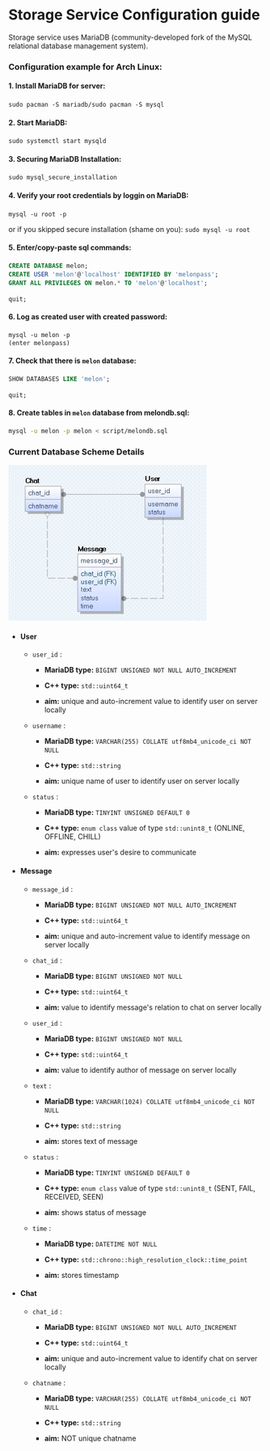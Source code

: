 # Storage Service Configuration guide

Storage service uses  MariaDB (community-developed fork of the MySQL relational database management system).

### Configuration example for Arch Linux:

#### 1. Install MariaDB for server:
`sudo pacman -S mariadb/sudo pacman -S mysql`
   
#### 2. Start MariaDB:
`sudo systemctl start mysqld`
   
#### 3. Securing MariaDB Installation:
`sudo mysql_secure_installation`
 
#### 4. Verify your root credentials by loggin on MariaDB:
`mysql -u root -p`

or if you skipped secure installation (shame on you): `sudo mysql -u root`
 
#### 5. Enter/copy-paste sql commands:
```sql
CREATE DATABASE melon;
CREATE USER 'melon'@'localhost' IDENTIFIED BY 'melonpass';
GRANT ALL PRIVILEGES ON melon.* TO 'melon'@'localhost'; 
```
`quit;`

#### 6. Log as created user with created password:
```
mysql -u melon -p
(enter melonpass)
```

#### 7. Check that there is `melon` database:
```sql
SHOW DATABASES LIKE 'melon';
```
`quit;`
 
#### 8. Create tables in `melon` database from melondb.sql:
```bash
mysql -u melon -p melon < script/melondb.sql 
```
     
 ### Current Database Scheme Details

![](melondb.jpg)

* #### User

   * `user_id` :

      * **MariaDB type:** `BIGINT UNSIGNED NOT NULL AUTO_INCREMENT`

      * **C++ type:** `std::uint64_t`

      * **aim:** unique and auto-increment value to identify user on server locally

   * `username` :

      * **MariaDB type:** `VARCHAR(255) COLLATE utf8mb4_unicode_ci NOT NULL`

      * **C++ type:** `std::string`

      * **aim:**  unique name of user to identify user on server locally

   * `status` : 

      * **MariaDB type:** `TINYINT UNSIGNED DEFAULT 0`

      * **C++ type:**  `enum class` value of type `std::unint8_t` (ONLINE, OFFLINE, CHILL)

      * **aim:** expresses user's desire to communicate


* #### Message

   * `message_id` :

      * **MariaDB type:** `BIGINT UNSIGNED NOT NULL AUTO_INCREMENT`

      * **C++ type:** `std::uint64_t`

      * **aim:** unique and auto-increment value to identify message on server locally

   * `chat_id` :

      * **MariaDB type:** `BIGINT UNSIGNED NOT NULL`

      * **C++ type:** `std::uint64_t`

      * **aim:** value to identify message's relation to chat on server locally


   * `user_id` :

      * **MariaDB type:** `BIGINT UNSIGNED NOT NULL`

      * **C++ type:** `std::uint64_t`

      * **aim:** value to identify author of message on server locally

   * `text` :

      * **MariaDB type:** `VARCHAR(1024) COLLATE utf8mb4_unicode_ci NOT NULL`

      * **C++ type:** `std::string`

      * **aim:** stores text of message

   * `status` : 

      * **MariaDB type:** `TINYINT UNSIGNED DEFAULT 0`

      * **C++ type:**  `enum class` value of type `std::unint8_t` (SENT, FAIL, RECEIVED, SEEN)

      * **aim:** shows status of message

   * `time` :

      * **MariaDB type:** `DATETIME NOT NULL`

      * **C++ type:**  `std::chrono::high_resolution_clock::time_point`

      * **aim:** stores timestamp

* #### Chat

   * `chat_id` :

      * **MariaDB type:** `BIGINT UNSIGNED NOT NULL AUTO_INCREMENT`

      * **C++ type:** `std::uint64_t`

      * **aim:** unique and auto-increment value to identify chat on server locally

   * `chatname` :

      * **MariaDB type:** `VARCHAR(255) COLLATE utf8mb4_unicode_ci NOT NULL`

      * **C++ type:** `std::string`

      * **aim:**  NOT unique chatname




